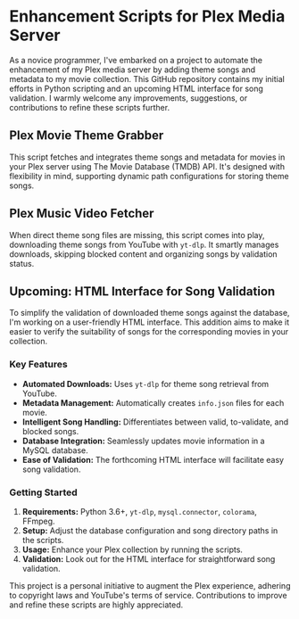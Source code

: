 # Enhancement Scripts for Plex Media Server

As a novice programmer, I've embarked on a project to automate the enhancement of my Plex media server by adding theme songs and metadata to my movie collection. This GitHub repository contains my initial efforts in Python scripting and an upcoming HTML interface for song validation. I warmly welcome any improvements, suggestions, or contributions to refine these scripts further.

## Plex Movie Theme Grabber

This script fetches and integrates theme songs and metadata for movies in your Plex server using The Movie Database (TMDB) API. It's designed with flexibility in mind, supporting dynamic path configurations for storing theme songs.

## Plex Music Video Fetcher

When direct theme song files are missing, this script comes into play, downloading theme songs from YouTube with `yt-dlp`. It smartly manages downloads, skipping blocked content and organizing songs by validation status.

## Upcoming: HTML Interface for Song Validation

To simplify the validation of downloaded theme songs against the database, I'm working on a user-friendly HTML interface. This addition aims to make it easier to verify the suitability of songs for the corresponding movies in your collection.

### Key Features

- **Automated Downloads:** Uses `yt-dlp` for theme song retrieval from YouTube.
- **Metadata Management:** Automatically creates `info.json` files for each movie.
- **Intelligent Song Handling:** Differentiates between valid, to-validate, and blocked songs.
- **Database Integration:** Seamlessly updates movie information in a MySQL database.
- **Ease of Validation:** The forthcoming HTML interface will facilitate easy song validation.

### Getting Started

1. **Requirements:** Python 3.6+, `yt-dlp`, `mysql.connector`, `colorama`, FFmpeg.
2. **Setup:** Adjust the database configuration and song directory paths in the scripts.
3. **Usage:** Enhance your Plex collection by running the scripts.
4. **Validation:** Look out for the HTML interface for straightforward song validation.

This project is a personal initiative to augment the Plex experience, adhering to copyright laws and YouTube's terms of service. Contributions to improve and refine these scripts are highly appreciated.
